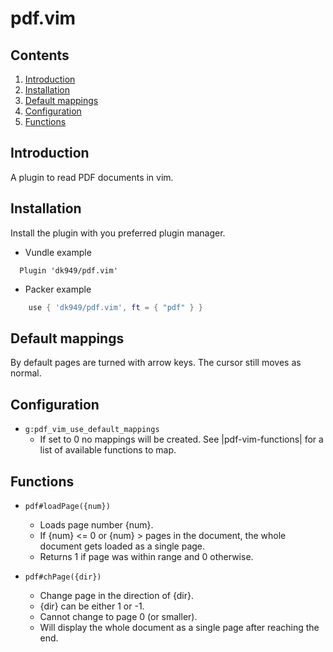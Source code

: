 # pdf.vim

## Contents

1. [Introduction](#introduction)
2. [Installation](#installation)
3. [Default mappings](#default-mappings)
4. [Configuration](#configuration)
5. [Functions](#functions)

## Introduction

A plugin to read PDF documents in vim.

## Installation

Install the plugin with you preferred plugin manager.

* Vundle example
``` vim
  Plugin 'dk949/pdf.vim'
```
* Packer example
``` lua
    use { 'dk949/pdf.vim', ft = { "pdf" } }
```

## Default mappings

By default pages are turned with arrow keys. The cursor still moves as normal.


## Configuration

* `g:pdf_vim_use_default_mappings`
    * If set to 0 no mappings will be created. See |pdf-vim-functions| for a
      list of available functions to map.

## Functions

* `pdf#loadPage({num})`
    * Loads page number {num}.
    * If {num} <= 0 or {num} > pages in the document, the whole document gets
      loaded as a single page.
    * Returns 1 if page was within range and 0 otherwise.

* `pdf#chPage({dir})`
    * Change page in the direction of {dir}.
    * {dir} can be either 1 or -1.
    * Cannot change to page 0 (or smaller).
    * Will display the whole document as a single page after reaching the end.

